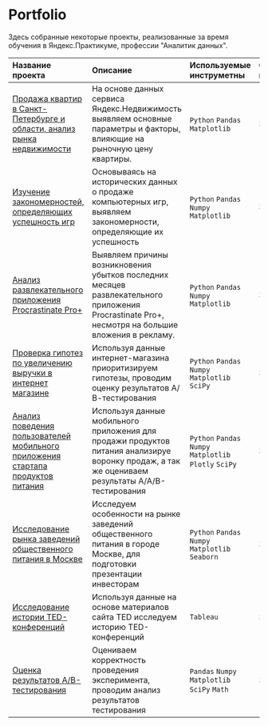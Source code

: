 # Portfolio

Здесь собранные некоторые проекты, реализованные за время обучения в Яндекс.Практикуме, профессии "Аналитик данных".

| Название проекта | Описание | Используемые инструметны | Статус проекта |
| :-------------------- | :--------------------- |:---------------------------|:---------------------------|
| [Продажа квартир в Санкт-Петербурге и области, анализ рынка недвижимости][1] | На основе данных сервиса Яндекс.Недвижимость выявляем основные параметры и факторы, влияющие на рыночную цену квартиры. | `Python` `Pandas` `Matplotlib`| Завершен|
| [Изучение закономерностей, определяющих успешность игр][2] | Основываясь на исторических данных о продаже компьютерных игр, выявляем закономерности, определяющие их успешность | `Python` `Pandas` `Numpy` `Matplotlib`| Завершен|
| [Анализ развлекательного приложения Procrastinate Pro+][3] | Выявляем причины возникновения убытков последних месяцев развлекательного приложения Procrastinate Pro+, несмотря на большие вложения в рекламу. | `Python` `Pandas` `Numpy` `Matplotlib`| Завершен|
| [Проверка гипотез по увеличению выручки в интернет магазине][4] | Используя данные интернет-магазина приоритизируем гипотезы, проводим оценку результатов А/В-тестирования | `Python` `Pandas` `Numpy` `Matplotlib` `SciPy`| Завершен|
| [Анализ поведения пользователей мобильного приложения стартапа продуктов питания][5] | Используя данные мобильного приложения для продажи продуктов питания анализируе воронку продаж, а так же оцениваем результаты A/A/B-тестирования | `Python` `Pandas` `Numpy` `Matplotlib` `Plotly` `SciPy`| Завершен|
| [Исследование рынка заведений общественного питания в Москве][6] | Исследуем особенности на рынке заведений общественного питания в городе Москве, для подготовки презентации инвесторам | `Python` `Pandas` `Numpy` `Matplotlib` `Seaborn`| Завершен|
| [Исследование истории TED-конференций ](https://public.tableau.com/app/profile/julia1788/viz/TED_conferences/TED) | Используя данные на основе материалов сайта TED исследуем историю TED-конференций| `Tableau`| Завершен|
| [Оценка результатов A/B-тестирования][7] | Оцениваем корректность проведения эксперимента, проводим анализ результатов тестирования| `Pandas` `Numpy` `Matplotlib` `SciPy` `Math`| Завершен|

[1]: https://github.com/JuliaMashkina/Portfolio/tree/main/real_estate
[2]: https://github.com/JuliaMashkina/Portfolio/tree/main/the_success_of_the_games
[3]: https://github.com/JuliaMashkina/Portfolio/tree/main/entertainment%20app
[4]: https://github.com/JuliaMashkina/Portfolio/tree/main/decision_making
[5]: https://github.com/JuliaMashkina/Portfolio/tree/main/food_shop_app
[6]: https://github.com/JuliaMashkina/Portfolio/tree/main/moscow_places
[7]: https://github.com/JuliaMashkina/yandex_practicum/tree/main/AB_results

